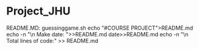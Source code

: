 # Project_JHU

README.MD: guessinggame.sh
	echo "#COURSE PROJECT">README.md
	echo -n "\n Make date: ">>README.md
	date>>README.md
	echo -n "\n Total lines of code:" >> README.md
